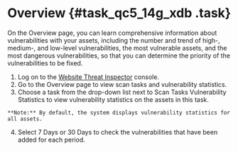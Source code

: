 # Overview {#task_qc5_14g_xdb .task}

On the Overview page, you can learn comprehensive information about vulnerabilities with your assets, including the number and trend of high-, medium-, and low-level vulnerabilities, the most vulnerable assets, and the most dangerous vulnerabilities, so that you can determine the priority of the vulnerabilities to be fixed.

1.  Log on to the [Website Threat Inspector](https://partners-intl.console.aliyun.com/#/avds) console. 
2.   Go to the Overview page to view scan tasks and vulnerability statistics. 
3.   Choose a task from the drop-down list next to Scan Tasks Vulnerability Statistics to view vulnerability statistics on the assets in this task. 

    **Note:** By default, the system displays vulnerability statistics for all assets.

4.   Select 7 Days or 30 Days to check the vulnerabilities that have been added for each period. 

